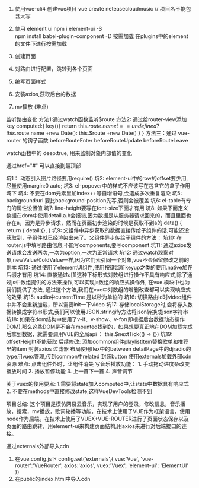 1. 使用vue-cli4 创建vue项目
    vue create neteasecloudmusic   // 项目名不能包含大写

2. 使用 element ui
    npm i element-ui -S  
    npm install babel-plugin-component -D   按需加载
    在plugins中的element的文件下进行按需加载

3. 创建页面

4. 对路由进行配置，跳转到各个页面

5. 编写页面样式

6. 安装axios,获取后台的数据
<!-- 3. 解决跨域问题 -->

7. mv播放 (难点)

监听路由变化
方法1:通过watch函数监听$route
方法2: 通过给router-view添加key
<router-view :key='key'></router-view>
        computed:{
            key(){
                return this.$route.name !== undefined? this.$route.name +new Date(): this.$route +new Date()
            }
        }
方法三：通过 vue-router 的钩子函数 beforeRouteEnter beforeRouteUpdate beforeRouteLeave

watch函数中的 deep:true, 用来监制对象内部值的变化

通过href="#" 可以直接到最顶部

坑1： 动态引入图片路径要用require()
坑2:  element-ui中的row的offset要少用,尽量使用margin:0 auto;
坑3:  el-popover中的样式不应该写在包含它的盒子作用域下
坑4:  不要在dom元素里加index++等自增语句,会造成多次重复渲染
坑5:  background:url 要比background-position先写,否则会被覆盖
坑6:  el-table有专门的属性设置值
坑7:  line-height要写在font-size下面才有用
坑8:  如果下面定义数据在dom中使用detail.a.b会报错,因为数据是从服务器请求回来的，而且里面也存在a，因为是异步请求，然而在页面初步渲染的时候是获取不到a的
data() {
    return {
      detail:{},
    }
坑9: 父组件中异步获取的数据直接传给子组件的话,可能还没获取到，子组件就已经渲染出来了。父组件异步传给子组件的方法：
   <childCom v-if="data" :data="data"></childCom>
坑10: 在router.js中填写路由信息,不能写components,要写component
坑11: 通过axios发送请求会发送两次,一次为option,一次为正常请求
坑12: 通过watch观察对象,newValue和oldValue一样,因为它们索引同一个对象,vue不会保留修改之前的副本
坑13: 通过使用了elementUI组件,使用按键监听keyup之类的要用.native加在后缀才有用
坑14: 直接通过a[1]这种下标形式对数组进行操作不具有响应式,除了通过js中数组提供的方法来操作,可以实现js数组的响应式操作外, 在vue 模块中也为我们提供了方法, 通过这个方法,我们在vue中对数组的增删改查都可以实现响应式的效果
坑15: audio中currentTime 是以秒为单位的
坑16: 切换路由id时video组件中并不会重新加载，所以需要init一下video
坑17: 存储localStorage时,会将存入数据转换成字符串形式,我们可以使用JSON.stringify方法将json转换成json字符串
坑18: 如果在dom结构中使用了v-if、v-show、v-for(即根据后台数据动态操作DOM),那么这些DOM是不会在mounted找到的，如果想要真正地在DOM加载完成后拿到数据，就需要调用VUE的全局api ： this.$nextTick(() => {})
坑19: offsetHeight不能获取
后续修改: 添加common组件playlistItem替换歌单和推荐里的item
          封装axios
          过滤器
          布局使用flex中的between
          detailPage中的djradio的type用vuex管理,传到common中related
          封装button
          使用externals加载外部cdn资源
难点:  点击组件外时，让组件消失
        写音乐播放功能： 1. 手动拖动进度条改变播放时间
                        2. 播放暂停功能
                        3. 上一首下一首
                        4. 声音调节

关于vuex的使用要点:
    1.需要将state加入computed中,让state中数据具有响应式
    2. 不要在methods中直接修改state,这样VueDevTools检测不到

项目总结:
    这个项目是模仿网易云音乐，实现了用户的登录，修改信息，音乐播放，搜索，mv播放，歌词轮播等功能，在技术上使用了VUE作为框架语言，使用node作为后端。在技术上使用了VUEX+VUE-ROUTER进行了页面状态保存以及页面的路由跳转，用element-ui来构建页面结构,用axios来进行对后端接口的连接。

通过externals外部导入cdn
 1. 在vue.config.js下
    config.set('externals',{
            vue:'Vue',
            'vue-router':'VueRouter',
            axios:'axios',
            vuex:'Vuex',
            'element-ui': 'ElementUI'
            })
 2. 在public的index.html中导入cdn